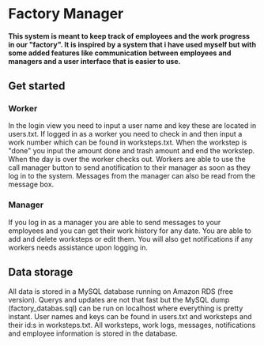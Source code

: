 # Factory Manager

#### This system is meant to keep track of employees and the work progress in our "factory". It is inspired by a system that i have used myself but with some added features like communication between employees and managers and a user interface that is easier to use. 

## Get started

### Worker
In the login view you need to input a user name and key these are located in users.txt. If logged in as a worker you need to check in and then input a work number which can
be found in worksteps.txt. When the workstep is "done" you input the amount done and trash amount and end the workstep. When the day is over the worker checks out. Workers are able to use the call manager button to send anotification to their manager 
as soon as they log in to the system. Messages from the manager can also be read from the message box.

### Manager
If you log in as a manager you are able to send messages to your employees and you can get their work history for any date. You are able to add and delete worksteps or edit them. You will also get notifications if
any workers needs assistance upon logging in.

## Data storage
All data is stored in a MySQL database running on Amazon RDS (free version). Querys and updates are not that fast but the MySQL dump (factory_databas.sql)
can be run on localhost where everything is pretty instant.
User names and keys can be found in users.txt and worksteps and their id:s in worksteps.txt.
All worksteps, work logs, messages, notifications and employee information is stored in the database.


